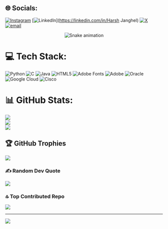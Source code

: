 
## 🌐 Socials:
[![Instagram](https://img.shields.io/badge/Instagram-%23E4405F.svg?logo=Instagram&logoColor=white)](https://instagram.com/875.harsh.j) [![LinkedIn](https://img.shields.io/badge/LinkedIn-%230077B5.svg?logo=linkedin&logoColor=white)](https://linkedin.com/in/Harsh Janghel) [![X](https://img.shields.io/badge/X-black.svg?logo=X&logoColor=white)](https://x.com/HarshJangh54995) [![email](https://img.shields.io/badge/Email-D14836?logo=gmail&logoColor=white)](mailto:harshjanghel875@gmail.com) 

<!-- Snake Game Repo View -->

<div align="center">
  <img src="https://profile-readme-generator.com/assets/snake.svg" alt="Snake animation" />
</div>

# 💻 Tech Stack:
![Python](https://img.shields.io/badge/python-3670A0?style=for-the-badge&logo=python&logoColor=ffdd54) ![C](https://img.shields.io/badge/c-%2300599C.svg?style=for-the-badge&logo=c&logoColor=white) ![Java](https://img.shields.io/badge/java-%23ED8B00.svg?style=for-the-badge&logo=openjdk&logoColor=white) ![HTML5](https://img.shields.io/badge/html5-%23E34F26.svg?style=for-the-badge&logo=html5&logoColor=white) ![Adobe Fonts](https://img.shields.io/badge/Adobe%20Fonts-000B1D.svg?style=for-the-badge&logo=Adobe%20Fonts&logoColor=white) ![Adobe](https://img.shields.io/badge/adobe-%23FF0000.svg?style=for-the-badge&logo=adobe&logoColor=white) ![Oracle](https://img.shields.io/badge/Oracle-F80000?style=for-the-badge&logo=oracle&logoColor=white) ![Google Cloud](https://img.shields.io/badge/GoogleCloud-%234285F4.svg?style=for-the-badge&logo=google-cloud&logoColor=white) ![Cisco](https://img.shields.io/badge/cisco-%23049fd9.svg?style=for-the-badge&logo=cisco&logoColor=black)
# 📊 GitHub Stats:
![](https://github-readme-stats.vercel.app/api?username=875-harsh&theme=dark&hide_border=false&include_all_commits=true&count_private=false)<br/>
![](https://github-readme-streak-stats.herokuapp.com/?user=875-harsh&theme=dark&hide_border=false)<br/>
![](https://github-readme-stats.vercel.app/api/top-langs/?username=875-harsh&theme=dark&hide_border=false&include_all_commits=true&count_private=false&layout=compact)

## 🏆 GitHub Trophies
![](https://github-profile-trophy.vercel.app/?username=875-harsh&theme=radical&no-frame=false&no-bg=true&margin-w=4)

### ✍️ Random Dev Quote
![](https://quotes-github-readme.vercel.app/api?type=horizontal&theme=radical)

### 🔝 Top Contributed Repo
![](https://github-contributor-stats.vercel.app/api?username=875-harsh&limit=5&theme=dark&combine_all_yearly_contributions=true)

---
[![](https://visitcount.itsvg.in/api?id=875-harsh&icon=0&color=0)](https://visitcount.itsvg.in)

<!-- Proudly created with GPRM ( https://gprm.itsvg.in ) -->

